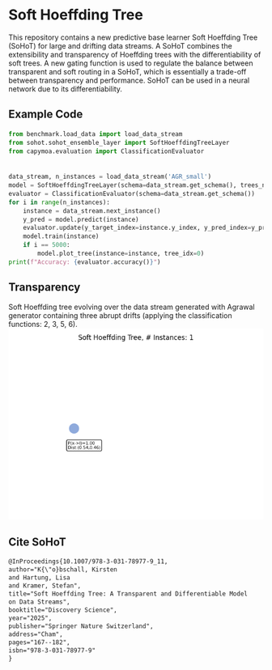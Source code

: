 # Soft Hoeffding Tree

This repository contains a new predictive base learner Soft Hoeffding Tree (SoHoT) for large and drifting data streams.
A SoHoT combines the extensibility and transparency of Hoeffding trees with the differentiability of soft trees.
A new gating function is used to regulate the balance between transparent and soft routing in a SoHoT, 
which is essentially a trade-off between transparency and performance. 
SoHoT can be used in a neural network due to its differentiability.



## Example Code
```python
from benchmark.load_data import load_data_stream
from sohot.sohot_ensemble_layer import SoftHoeffdingTreeLayer
from capymoa.evaluation import ClassificationEvaluator


data_stream, n_instances = load_data_stream('AGR_small')
model = SoftHoeffdingTreeLayer(schema=data_stream.get_schema(), trees_num=1)
evaluator = ClassificationEvaluator(schema=data_stream.get_schema())
for i in range(n_instances):
    instance = data_stream.next_instance()
    y_pred = model.predict(instance)
    evaluator.update(y_target_index=instance.y_index, y_pred_index=y_pred)
    model.train(instance)
    if i == 5000:
        model.plot_tree(instance=instance, tree_idx=0)
print(f"Accuracy: {evaluator.accuracy()}")
```

## Transparency
Soft Hoeffding tree evolving over the data stream generated with Agrawal generator containing three abrupt drifts (applying the classification functions: 2, 3, 5, 6).
![til](./SoHoT.gif)

## Cite SoHoT
```
@InProceedings{10.1007/978-3-031-78977-9_11,
author="K{\"o}bschall, Kirsten
and Hartung, Lisa
and Kramer, Stefan",
title="Soft Hoeffding Tree: A Transparent and Differentiable Model on Data Streams",
booktitle="Discovery Science",
year="2025",
publisher="Springer Nature Switzerland",
address="Cham",
pages="167--182",
isbn="978-3-031-78977-9"
}
```